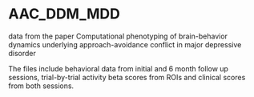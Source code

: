 # AAC_DDM_MDD
data from the paper Computational phenotyping of brain-behavior dynamics underlying approach-avoidance conflict in major depressive disorder

The files include behavioral data from initial and 6 month follow up sessions, trial-by-trial activity beta scores from ROIs and clinical scores from both sessions.
